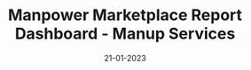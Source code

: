 ---
title: Manpower Marketplace Report Dashboard - Manup Services
shortDesc: There is a requirement for a platform to monitor the trend of performance on the platform with ability to see the  key metrices at a glance. A dashboard was built and hosted on local server to see the trend of activity of Manup platform as a total, weekly and custom period performance. This covered personnel and companies signup on the platform.

date: 21-01-2023
tech: Python - Plotly Dash, HTML, CSS, SQL 
codeLink:  
webHost: https://1drv.ms/v/s!AlUtDZfIP_m2uckLsDDC-ZfdtiBUcw?e=P0axqU
readMore: 
filterClass: filter-data-anal
img: "static\\assets\\img\\portfolio\\manup dashboard.png"
tag: Data analysis
---
